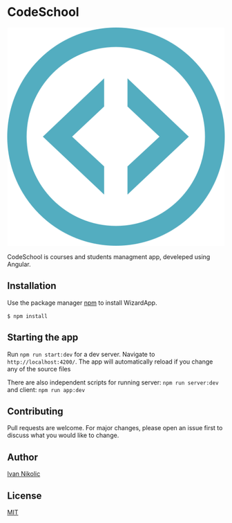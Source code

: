 # CodeSchool
![No more Tabs](/src/assets/img/logo.svg)

CodeSchool is courses and students managment app, develeped using Angular.

## Installation

Use the package manager [npm](https://www.npmjs.com/) to install WizardApp.

```
$ npm install
```

## Starting the app

Run `npm run start:dev` for a dev server. Navigate to `http://localhost:4200/`. The app will automatically reload if you change any of the source files

There are also independent scripts for running server: `npm run server:dev` and client: `npm run app:dev`

## Contributing

Pull requests are welcome. For major changes, please open an issue first to discuss what you would like to change.

## Author

[Ivan Nikolic](http://www.ivan-nikolic.com)

## License

[MIT](https://choosealicense.com/licenses/mit/)
